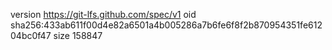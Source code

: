 version https://git-lfs.github.com/spec/v1
oid sha256:433ab611f00d4e82a6501a4b005286a7b6fe6f8f2b870954351fe61204bc0f47
size 158847
